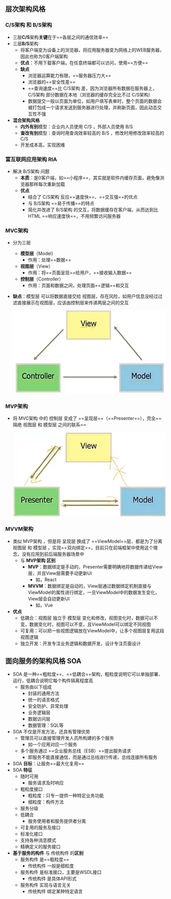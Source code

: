 ## 层次架构风格

### C/S架构 和 B/S架构

- 三层**C/S**架构**关键**在于==各层之间的通信效率==
- 三层**B/S**架构
  - 将客户端变为设备上的浏览器，将应用服务器变为网络上的WEB服务器，因此也称为0客户端架构
  - **优点**：不用下载客户端，在任意终端都可以访问，使用==方便==
  - **缺点**
    - 浏览器运算能力有限，==服务器压力大==
    - 浏览器的==安全性差==
    - ==查询速度==比 C/S架构 差，因为浏览器所有数据在服务器上， C/S架构 部分数据在本地（浏览器的缓存完全比不过 C/S架构）
    - 数据提交一般以页面为单位，如用户填写表单时，整个页面的数据会被打包成一个请求发送到服务器进行处理，并刷新页面，因此动态交互性不强
- **混合架构风格**
  - **内外有别**模型：企业内人员使用 C/S ，外部人员使用 B/S
  - **查改有别**模型：查询时用查询效率较高的 B/S ，修改时用修改效率较高的 C/S
  - 开发成本高，实现困难

### 富互联网应用架构 RIA

- 解决 B/S架构 问题
  - **本质**：是0客户端，如==小程序==，其实就是软件内缓存页面，避免像浏览器那样每次重新加载
  - **优点**
    - 结合了 C/S架构 反应==速度快==、==交互强==的优点
    - 与 B/S架构 ==易于传播==的特点
    - 简化并改进了 B/S架构 的交互，将数据缓存在客户端，从而达到比 HTML ==响应速度快==，不用频繁访问服务器

### MVC架构

- 分为三层

  - **模型层**（Model）
    - 作用：处理==数据==
  - **视图层**（View）
    - 作用：将==页面呈现==给用户，==接收输入数据==
  - **控制层**（Controller）
    - 作用：页面和数据之间，处理页面==逻辑==和交互

- **缺点**：模型层 可以将数据直接交给 视图层，存在风险，如用户信息没经过过滤直接展示在视图层，应该由控制层来传递两层之间的交互

  ![MVC架构.png](https://github.com/hjxool/static-resource-save/blob/main/MVC%E6%9E%B6%E6%9E%84.png?raw=true)

### MVP架构

- 将 MVC架构 中的 控制层 变成了 ==呈现层==（==Presenter==），完全==隔绝 视图层 和 模型层 之间的联系==

  ![MVP架构.png](https://github.com/hjxool/static-resource-save/blob/main/MVP%E6%9E%B6%E6%9E%84.png?raw=true)

### MVVM架构

- 类似 MVP架构 ，但是将 呈现层 换成了 ==ViewModel==层，都是为了分离 视图层 和 模型层 ，实现==双向绑定==，目前只在前端框架中使用这个理念，没有应用到前后端服务器场景中
  - 与 **MVP架构 区别**
    - **MVP**：数据绑定是手动的，Presenter需要明确地将数据传递给View层，并且View层需要手动更新UI
      - 如，React
    - **MVVM**：数据绑定是自动的，View层通过数据绑定机制直接与ViewModel的属性进行绑定，一旦ViewModel中的数据发生变化，View层会自动更新UI
      - 如，Vue
- **优点**
  - 低耦合：视图层 独立于 模型层 变化和修改，视图变化时，数据可以不变，数据变化时，视图可以不变，且ViewModel可以绑定不同视图
  - 可复用：可以把一些视图逻辑放在ViewModel中，让多个视图层复用这段视图逻辑
  - 独立开发：开发专注业务逻辑和数据开发，设计专注页面设计

## 面向服务的架构风格 SOA

- SOA 是一种==粗粒度==、==低耦合==架构，粗粒度说明它可以单独部署、运行，低耦合说明它每个构件隔离程度高
  - 服务由以下组成
    - 封装的通用方法
    - 统一的语言格式
    - 安全防护、异常处理
    - 业务逻辑层
    - 数据访问层
    - 数据管理：SQL等
- SOA 不仅是开发方法，还具有管理优势
  - 管理员可以直接管理开发人员所构建的多个服务
    - 如一个应用对应一个服务
  - 多个服务通过 ==企业服务总线（ESB）==提出服务请求
    - 即服务不能直接通信，而是通过总线进行传递，总线连接所有服务
- SOA **目标**：让服务==最大化复用==
- SOA **特征**
  - 随时可用
    - 服务请求及时响应
  - 粗粒度接口
    - 粗粒度：只专一提供一种特定业务功能
    - 细粒度：构件方法
  - 服务分级
  - 低耦合
    - 服务使用者和服务提供者分离
  - 可复用的服务及接口
  - 标准化接口
  - 支持各种消息模式
  - 精确定义的服务接口
- **基于服务的构件** 与 传统构件 的**区别**
  - 服务构件 是==粗粒度==
    - 传统构件 一般是细粒度
  - 服务构件 是标准接口，主要是WSDL接口
    - 传统构件 是具体API形式
  - 服务构件 实现与语言无关
    - 传统构件 绑定某种特定语言